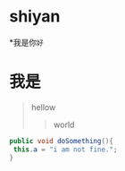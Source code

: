 # shiyan

*我是你`好`

我是
=====

> hellow
>> world
 
 ```Java
 public void doSomething(){
  this.a = "i am not fine.";
 }

 ```
